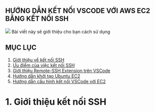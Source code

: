 ## HƯỚNG DẪN KẾT NỐI VSCODE VỚI AWS EC2 BẰNG KẾT NỐI SSH
![](https://jimmydqv.com/assets/img/post-vscode-on-aws/vscode-on-aws-thumb.png)
Bài viết này sẽ giới thiệu cho bạn cách sử dụng 

## MỤC LỤC
1. [Giới thiệu về kết nối SSH](#-1.-Giới-thiệu-kết-nối-SSH)
2. [Ưu điểm của việc kết nối SSH](https://www.youtube.com/watch?v=sQQjMnEkGjs)
3. [Giới thiệu Remote-SSH Extension trên VSCode](https://www.youtube.com/watch?v=sQQjMnEkGjs)
4. [Hướng dẫn khởi tạo Ubuntu EC2](https://www.youtube.com/watch?v=sQQjMnEkGjs)
5. [Hướng dẫn cấu hình kết nối VSCode với EC2]()

# 1. Giới thiệu kết nối SSH


